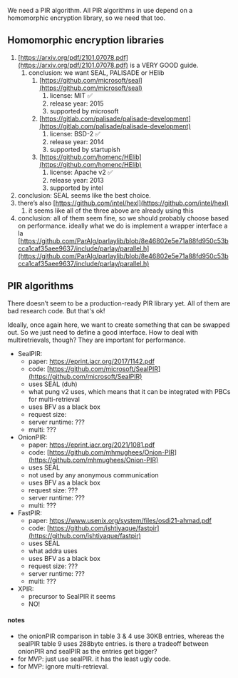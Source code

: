 We need a PIR algorithm. All PIR algorithms in use depend on a homomorphic encryption library, so we need that too.

## Homomorphic encryption libraries

1. [https://arxiv.org/pdf/2101.07078.pdf](https://arxiv.org/pdf/2101.07078.pdf) is a VERY GOOD guide.
   1. conclusion: we want SEAL, PALISADE or HElib
      1. [https://github.com/microsoft/seal](https://github.com/microsoft/seal)
         1. license: MIT ✅
         2. release year: 2015
         3. supported by microsoft
      2. [https://gitlab.com/palisade/palisade-development](https://gitlab.com/palisade/palisade-development)
         1. license: BSD-2 ✅
         2. release year: 2014
         3. supported by startupish
      3. [https://github.com/homenc/HElib](https://github.com/homenc/HElib)
         1. license: Apache v2 ✅
         2. release year: 2013
         3. supported by intel
2. conclusion: SEAL seems like the best choice.
3. there’s also [https://github.com/intel/hexl](https://github.com/intel/hexl)
   1. it seems like all of the three above are already using this
4. conclusion: all of them seem fine, so we should probably choose based on performance. ideally what we do is implement a wrapper interface a la [https://github.com/ParAlg/parlaylib/blob/8e46802e5e71a88fd950c53bcca1caf35aee9637/include/parlay/parallel.h](https://github.com/ParAlg/parlaylib/blob/8e46802e5e71a88fd950c53bcca1caf35aee9637/include/parlay/parallel.h)

## PIR algorithms

There doesn’t seem to be a production-ready PIR library yet. All of them are bad research code. But that's ok!

Ideally, once again here, we want to create something that can be swapped out. So we just need to define a good interface. How to deal with multiretrievals, though? They are important for performance.

- SealPIR:
  - paper: https://eprint.iacr.org/2017/1142.pdf
  - code: [https://github.com/microsoft/SealPIR](https://github.com/microsoft/SealPIR)
  - uses SEAL (duh)
  - what pung v2 uses, which means that it can be integrated with PBCs for multi-retrieval
  - uses BFV as a black box
  - request size:
  - server runtime: ???
  - multi: ???
- OnionPIR:
  - paper: https://eprint.iacr.org/2021/1081.pdf
  - code: [https://github.com/mhmughees/Onion-PIR](https://github.com/mhmughees/Onion-PIR)
  - uses SEAL
  - not used by any anonymous communication
  - uses BFV as a black box
  - request size: ???
  - server runtime: ???
  - multi: ???
- FastPIR:
  - paper: https://www.usenix.org/system/files/osdi21-ahmad.pdf
  - code: [https://github.com/ishtiyaque/fastpir](https://github.com/ishtiyaque/fastpir)
  - uses SEAL
  - what addra uses
  - uses BFV as a black box
  - request size: ???
  - server runtime: ???
  - multi: ???
- XPIR:
  - precursor to SealPIR it seems
  - NO!

#### notes

- the onionPIR comparison in table 3 & 4 use 30KB entries, whereas the sealPIR table 9 uses 288byte entries. is there a tradeoff between onionPIR and sealPIR as the entries get bigger?
- for MVP: just use sealPIR. it has the least ugly code.
- for MVP: ignore multi-retrieval.
